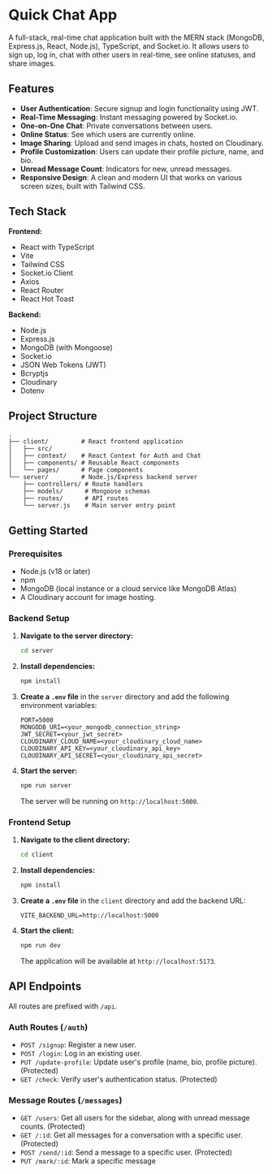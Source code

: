 # Quick Chat App

A full-stack, real-time chat application built with the MERN stack (MongoDB, Express.js, React, Node.js), TypeScript, and Socket.io. It allows users to sign up, log in, chat with other users in real-time, see online statuses, and share images.

## Features

-   **User Authentication**: Secure signup and login functionality using JWT.
-   **Real-Time Messaging**: Instant messaging powered by Socket.io.
-   **One-on-One Chat**: Private conversations between users.
-   **Online Status**: See which users are currently online.
-   **Image Sharing**: Upload and send images in chats, hosted on Cloudinary.
-   **Profile Customization**: Users can update their profile picture, name, and bio.
-   **Unread Message Count**: Indicators for new, unread messages.
-   **Responsive Design**: A clean and modern UI that works on various screen sizes, built with Tailwind CSS.

## Tech Stack

**Frontend:**
-   React with TypeScript
-   Vite
-   Tailwind CSS
-   Socket.io Client
-   Axios
-   React Router
-   React Hot Toast

**Backend:**
-   Node.js
-   Express.js
-   MongoDB (with Mongoose)
-   Socket.io
-   JSON Web Tokens (JWT)
-   Bcryptjs
-   Cloudinary
-   Dotenv

## Project Structure

```
.
├── client/         # React frontend application
│   ├── src/
│   ├── context/    # React Context for Auth and Chat
│   ├── components/ # Reusable React components
│   └── pages/      # Page components
└── server/         # Node.js/Express backend server
    ├── controllers/ # Route handlers
    ├── models/      # Mongoose schemas
    ├── routes/      # API routes
    └── server.js    # Main server entry point
```

## Getting Started

### Prerequisites

-   Node.js (v18 or later)
-   npm
-   MongoDB (local instance or a cloud service like MongoDB Atlas)
-   A Cloudinary account for image hosting.

### Backend Setup

1.  **Navigate to the server directory:**
    ```sh
    cd server
    ```

2.  **Install dependencies:**
    ```sh
    npm install
    ```

3.  **Create a `.env` file** in the `server` directory and add the following environment variables:
    ```env
    PORT=5000
    MONGODB_URI=<your_mongodb_connection_string>
    JWT_SECRET=<your_jwt_secret>
    CLOUDINARY_CLOUD_NAME=<your_cloudinary_cloud_name>
    CLOUDINARY_API_KEY=<your_cloudinary_api_key>
    CLOUDINARY_API_SECRET=<your_cloudinary_api_secret>
    ```

4.  **Start the server:**
    ```sh
    npm run server
    ```
    The server will be running on `http://localhost:5000`.

### Frontend Setup

1.  **Navigate to the client directory:**
    ```sh
    cd client
    ```

2.  **Install dependencies:**
    ```sh
    npm install
    ```

3.  **Create a `.env` file** in the `client` directory and add the backend URL:
    ```env
    VITE_BACKEND_URL=http://localhost:5000
    ```

4.  **Start the client:**
    ```sh
    npm run dev
    ```
    The application will be available at `http://localhost:5173`.

## API Endpoints

All routes are prefixed with `/api`.

### Auth Routes (`/auth`)

-   `POST /signup`: Register a new user.
-   `POST /login`: Log in an existing user.
-   `PUT /update-profile`: Update user's profile (name, bio, profile picture). (Protected)
-   `GET /check`: Verify user's authentication status. (Protected)

### Message Routes (`/messages`)

-   `GET /users`: Get all users for the sidebar, along with unread message counts. (Protected)
-   `GET /:id`: Get all messages for a conversation with a specific user. (Protected)
-   `POST /send/:id`: Send a message to a specific user. (Protected)
-   `PUT /mark/:id`: Mark a specific message